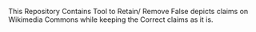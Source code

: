This Repository Contains Tool to Retain/ Remove False depicts claims on Wikimedia Commons while keeping the Correct claims as it is. 
